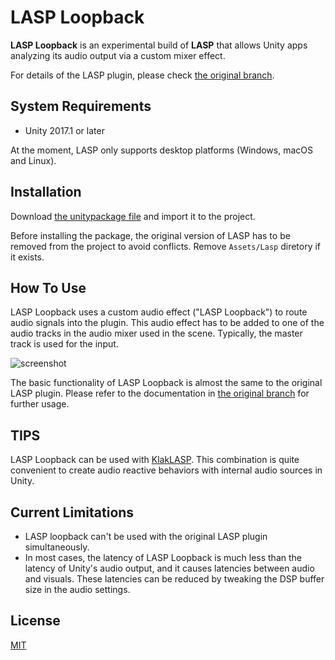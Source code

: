 LASP Loopback
=============

**LASP Loopback** is an experimental build of **LASP** that allows Unity apps
analyzing its audio output via a custom mixer effect.

For details of the LASP plugin, please check [the original branch].

[the original branch]: https://github.com/keijiro/Lasp

System Requirements
-------------------

- Unity 2017.1 or later

At the moment, LASP only supports desktop platforms (Windows, macOS and Linux).

Installation
------------

Download [the unitypackage file] and import it to the project.

Before installing the package, the original version of LASP has to be removed
from the project to avoid conflicts. Remove `Assets/Lasp` diretory if it
exists.

[the unitypackage file]: LaspLoopback.unitypackage

How To Use
----------

LASP Loopback uses a custom audio effect ("LASP Loopback") to route audio
signals into the plugin. This audio effect has to be added to one of the audio
tracks in the audio mixer used in the scene. Typically, the master track is
used for the input.

![screenshot](https://i.imgur.com/7U11DwK.png)

The basic functionality of LASP Loopback is almost the same to the original
LASP plugin. Please refer to the documentation in [the original branch] for
further usage.

TIPS
----

LASP Loopback can be used with [KlakLASP]. This combination is quite convenient
to create audio reactive behaviors with internal audio sources in Unity.

[KlakLASP]: https://github.com/keijiro/KlakLasp

Current Limitations
-------------------

- LASP loopback can't be used with the original LASP plugin simultaneously.
- In most cases, the latency of LASP Loopback is much less than the latency of
  Unity's audio output, and it causes latencies between audio and visuals.
  These latencies can be reduced by tweaking the DSP buffer size in the audio
  settings.

License
-------

[MIT](LICENSE.txt)
